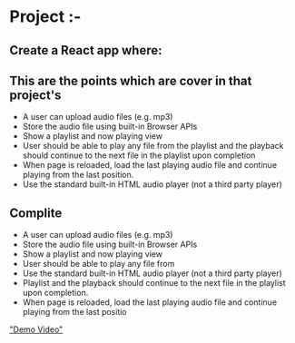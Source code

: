 # Project :-

## Create a React app where:

## This are the points which are cover in that project's

- A user can upload audio files (e.g. mp3)
- Store the audio file using built-in Browser APIs
- Show a playlist and now playing view
- User should be able to play any file from the playlist and the playback should continue to the next file in the playlist upon completion
- When page is reloaded, load the last playing audio file and continue playing from the last position.
- Use the standard built-in HTML audio player (not a third party player)

## Complite

- A user can upload audio files (e.g. mp3)
- Store the audio file using built-in Browser APIs
- Show a playlist and now playing view
- User should be able to play any file from
- Use the standard built-in HTML audio player (not a third party player)
- Playlist and the playback should continue to the next file in the playlist upon completion.
- When page is reloaded, load the last playing audio file and continue playing from the last positio

  
["Demo Video"](https://www.youtube.com/watch?v=Ps0pHqKW2nw)
